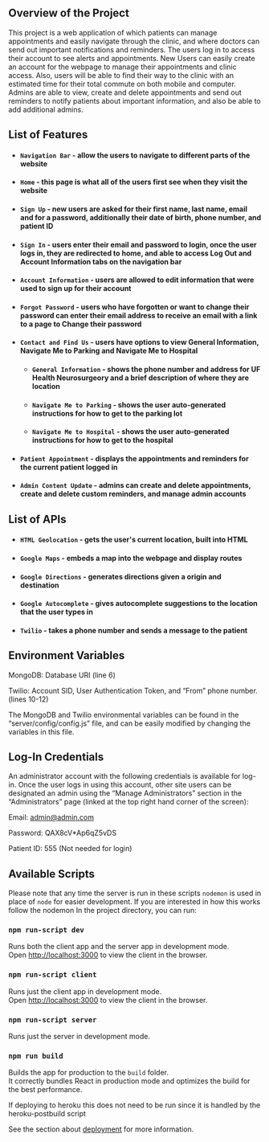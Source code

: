 ## Overview of the Project
This project is a web application of which patients can manage appointments and easily navigate through the clinic, and where doctors can send out important notifications and reminders. The users log in to access their account to see alerts and appointments. New Users can easily create an account for the webpage to manage their appointments and clinic access. Also, users will be able to find their way to the clinic with an estimated time for their total commute on both mobile and computer. Admins are able to view, create and delete appointments and send out reminders to notify patients about important information, and also be able to add additional admins.


## List of Features
- #### `Navigation Bar` - allow the users to navigate to different parts of the website
- #### `Home` - this page is what all of the users first see when they visit the website
- #### `Sign Up` - new users are asked for their first name, last name, email and for a password, additionally their date of birth, phone number, and patient ID
- #### `Sign In` - users enter their email and password to login, once the user logs in, they are redirected to home, and able to access Log Out and Account Information tabs on the navigation bar
- #### `Account Information` - users are allowed to edit information that were used to sign up for their account
- #### `Forgot Password` - users who have forgotten or want to change their password can enter their email address to receive an email with a link to a page to Change their password
- #### `Contact and Find Us` - users have options to view General Information, Navigate Me to Parking and Navigate Me to Hospital
    - #### `General Information` - shows the phone number and address for UF Health Neurosurgeory and a brief description of where they are location
    - #### `Navigate Me to Parking` - shows the user auto-generated instructions for how to get to the parking lot
    - #### `Navigate Me to Hospital` - shows the user auto-generated instructions for how to get to the hospital
- #### `Patient Appointment` - displays the appointments and reminders for the current patient logged in
- #### `Admin Content Update` - admins can create and delete appointments, create and delete custom reminders, and manage admin accounts


## List of APIs
- #### `HTML Geolocation` - gets the user's current location, built into HTML
- #### `Google Maps` - embeds a map into the webpage and display routes
- #### `Google Directions` - generates directions given a origin and destination
- #### `Google Autocomplete` - gives autocomplete suggestions to the location that the user types in
- #### `Twilio` - takes a phone number and sends a message to the patient


## Environment Variables
MongoDB: Database URI (line 6)

Twilio: Account SID, User Authentication Token, and “From” phone number. (lines 10-12)

The MongoDB and Twilio environmental variables can be found in the “server/config/config.js” file, and can be easily modified by changing the variables in this file.


## Log-In Credentials
An administrator account with the following credentials is available for log-in. Once the user logs in using this account, other site users can be designated an admin using the “Manage Administrators” section in the “Administrators” page (linked at the top right hand corner of the screen):

Email: admin@admin.com

Password: QAX8cV*Ap6qZ5vDS

Patient ID: 555 (Not needed for login)


## Available Scripts

Please note that any time the server is run in these scripts `nodemon` is used in place of `node` for easier development. If you are interested in how this works follow the nodemon In the project directory, you can run:

### `npm run-script dev`

Runs both the client app and the server app in development mode.<br>
Open [http://localhost:3000](http://localhost:3000) to view the client in the browser.

### `npm run-script client`

Runs just the client app in development mode.<br>
Open [http://localhost:3000](http://localhost:3000) to view the client in the browser.


### `npm run-script server`

Runs just the server in development mode.<br>


### `npm run build`

Builds the app for production to the `build` folder.<br>
It correctly bundles React in production mode and optimizes the build for the best performance.

If deploying to heroku this does not need to be run since it is handled by the heroku-postbuild script<br>

See the section about [deployment](https://facebook.github.io/create-react-app/docs/deployment) for more information.

    
    



